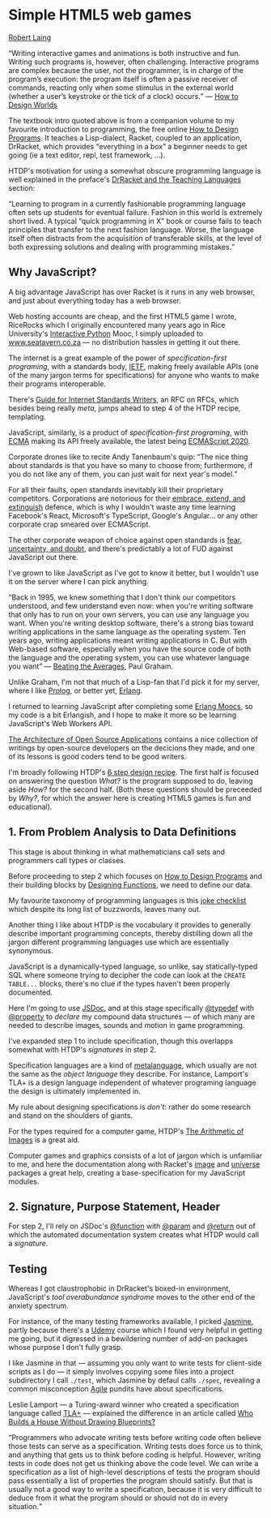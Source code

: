 <h1>Simple HTML5 web games</h1>

<p><a href="https://twitter.com/RobertLaing6">Robert Laing</a></p>

<q>Writing interactive games and animations is both instructive and fun. Writing such programs is, however,
often challenging. Interactive programs are complex because the user, not the programmer, is in charge of
the program’s execution: the program itself is often a passive receiver of commands, reacting only when some 
stimulus in the external world (whether a user’s keystroke or the tick of a clock) occurs.</q> &mdash;
<a href="https://world.cs.brown.edu/1/htdw-v1.pdf">How to Design Worlds</a>

The textbook intro quoted above is from a companion volume to my favourite introduction to programming, the free online 
<a href="https://htdp.org">How to Design Programs</a>. It teaches a Lisp-dialect, Racket, coupled to an application,
DrRacket, which provides <q>everything in a box</q> a beginner needs to get going (ie a text editor, repl, 
test framework, ...).

HTDP's motivation for using a somewhat obscure programming language is well explained in the preface's
<a href="https://htdp.org/2020-5-6/Book/part_preface.html#%28part._drtl%29">DrRacket and the Teaching Languages</a>
section:

<q>Learning to program in a currently fashionable programming language often sets up students for eventual failure. 
Fashion in this world is extremely short lived. A typical “quick programming in X” book or course fails to teach principles 
that transfer to the next fashion language. Worse, the language itself often distracts from the acquisition of 
transferable skills, at the level of both expressing solutions and dealing with programming mistakes.</q>

<h2>Why JavaScript?</h2>

A big advantage JavaScript has over Racket is it runs in any web browser, and just about everything today has a web
browser.

Web hosting accounts are cheap, and the first HTML5 game I wrote, RiceRocks which I originally 
encountered many years ago in Rice University's 
<a href="https://www.coursera.org/learn/interactive-python-1">Interactive Python</a> Mooc, I simply
uploaded to <a href="http://www.seatavern.co.za/">www.seatavern.co.za</a> &mdash; no distribution hassles in
getting it out there.

The internet is a great example of the power of <em>specification-first programing</em>, with a standards body,
<a href="https://tools.ietf.org/">IETF</a>, making freely available APIs (one of the many jargon terms for
specifications) for anyone who wants to make their programs interoperable.

There's <a href="https://tools.ietf.org/html/rfc2360">Guide for Internet Standards Writers</a>, an RFC on RFCs,
which besides being really <em>meta</em>, jumps ahead to step 4 of the HTDP recipe, templating.

JavaScript, similarly, is a product of <em>specification-first programing</em>, with
<a href="https://www.ecma-international.org/">ECMA</a> making its API freely available, the latest being
<a href="https://www.ecma-international.org/ecma-262/11.0/index.html">ECMAScript 2020</a>.

Corporate drones like to recite Andy Tanenbaum's quip: <q>The nice thing about standards is that you have so 
many to choose from; furthermore, if you do not like any of them, you can just wait for next year's model.</q>

For all their faults, open standards inevitably kill their proprietary competitors. Corporations are notorious
for their <a href="https://en.wikipedia.org/wiki/Embrace,_extend,_and_extinguish">embrace, extend, and extinguish</a>
defence, which is why I wouldn't waste any time learning Facebook's React, Microsoft's TypeScript, Google's Angular...
or any other corporate crap smeared over ECMAScript.

The other corporate weapon of choice against open standards is
<a href="https://en.wikipedia.org/wiki/Fear,_uncertainty,_and_doubt">fear, uncertainty, and doubt</a>,
and there's predictably a lot of FUD against JavaScript out there.

I've grown to like JavaScript as I've got to know it better, but I wouldn't use it on the server where I can pick anything.

<q>Back in 1995, we knew something that I don't think our competitors understood, and few understand even now: when you're writing software that only has to run on your own servers, you can use any language you want. When you're writing desktop software, there's a strong bias toward writing applications in the same language as the operating system.  Ten years ago, writing applications meant writing applications in C. But with Web-based software, especially when you have the source code of both the language and the operating system, you can use whatever language you want</q> &mdash; <a href="http://www.paulgraham.com/avg.html">Beating the Averages</a>, Paul Graham.

Unlike Graham, I'm not that much of a Lisp-fan that I'd pick it for my server, where I like 
<a href="https://github.com/roblaing/swipl-webapp-howto">Prolog</a>, or better yet, 
<a href="https://github.com/roblaing/erlang-webapp-howto">Erlang</a>.

I returned to learning JavaScript after completing some <a href="https://github.com/roblaing/erlang_mooc">
Erlang Moocs</a>, so my code is a bit Erlangish, and I hope to make it more so be learning JavaScript's
Web Workers API.

<a href="http://aosabook.org/en/index.html">The Architecture of Open Source Applications</a> contains a nice
collection of writings by open-source developers on the decicions they made, and one of its lessons is good
coders tend to be good writers.

I'm broadly following HTDP's <a href="https://htdp.org/2020-5-6/Book/part_preface.html#%28part._sec~3asystematic-design%29">
6 step design recipe</a>. The first half is focused on answering the question <em>What?</em> is the program supposed
to do, leaving aside <em>How?</em> for the second half. (Both these questions should be preceeded by <em>Why?</em>,
for which the answer here is creating HTML5 games is fun and educational).

<h2>1. From Problem Analysis to Data Definitions</h2>

This stage is about thinking in what mathematicians call sets and programmers call types or classes.

Before proceeding to step 2 which focuses on
<a href="https://htdp.org/2020-5-6/Book/part_one.html#%28part._ch~3ahtdp%29">How to Design Programs</a> and their building
blocks by <a href="https://htdp.org/2020-5-6/Book/part_one.html#%28part._sec~3adesign-func%29">Designing Functions</a>,
we need to define our data. 

My favourite taxonomy of programming languages is this 
<a href="https://www.famicol.in/language_checklist.html">joke checklist</a> which despite its long list of
buzzwords, leaves many out.

Another thing I like about HTDP is the vocabulary it provides to generally describe important programming concepts, 
thereby distilling down all the jargon different programming languages use which are essentially synonymous.

JavaScript is a dynamically-typed language, so unlike, say statically-typed SQL where someone trying to decipher the
code can look at the <code>CREATE TABLE...</code> blocks, there's no clue if the types haven't been properly
documented.

Here I'm going to use <a href="https://jsdoc.app/">JSDoc</a>, and at this stage
specifically <a href="https://jsdoc.app/tags-typedef.html">@typedef</a> with 
<a href="https://jsdoc.app/tags-property.html">@property</a> to <em>declare</em> my compound data structures 
&mdash; of which many are needed to describe images, sounds and motion in game programming.

I've expanded step 1 to include specification, though this overlapps somewhat with HTDP's <em>signatures</em> in step 2.

Specification languages are a kind of <a href="https://en.wikipedia.org/wiki/Metalanguage">metalanguage</a>,
which usually are not the same as the <em>object language</em> they describe. For instance, Lamport's TLA+ is a
design language independent of whatever programing language the design is ultimately implemented in.

My rule about designing specifications is <em>don't</em>: rather do some research and stand on the shoulders of giants.

For the types required for a computer game,
HTDP's <a href="https://htdp.org/2020-5-6/Book/part_one.html#%28part._sec~3aarith-images%29">
The Arithmetic of Images</a> is a great aid.

Computer games and graphics consists of a lot of jargon which is unfamiliar to me, and here the documentation
along with Racket's <a href="https://docs.racket-lang.org/teachpack/2htdpimage.html">image</a> and
<a href="https://docs.racket-lang.org/teachpack/2htdpuniverse.html#%28part._world-example%29">
universe</a> packages a great help, creating a base-specification for my JavaScript modules.



<h2>2. Signature, Purpose Statement, Header</h2>


For step 2, I'll rely on JSDoc's <a href="https://jsdoc.app/tags-function.html">@function</a> with
<a href="https://jsdoc.app/tags-param.html">@param</a> and 
<a href="https://jsdoc.app/tags-returns.html">@return</a> out of which the automated documentation system creates
what HTDP would call a <em>signature</em>.


<h2>Testing</h2>

Whereas I got claustrophobic in DrRacket's boxed-in environment, JavaScript's <em>tool overabundance syndrome</em>
moves to the other end of the anxiety spectrum.
 
For instance, of the many testing frameworks available, I picked <a href="https://jasmine.github.io/">Jasmine</a>,
partly because there's a
<a href="https://www.udemy.com/course/unit-testing-your-javascript-with-jasmine/">Udemy</a> course which I found very
helpful in getting me going, but it digressed in a bewildering number of add-on packages whose purpose I don't fully grasp.

I like Jasmine in that &mdash; assuming you only want to write tests for client-side scripts as I do &mdash; it simply involves
copying some files into a project subdirectory I call <code>./test</code>, which Jasmine by defaul calls <code>./spec</code>,
revealing a common misconception <a href="https://www.agilealliance.org/agile101/">Agile</a> pundits have about
specifications.

Leslie Lamport &mdash; a Turing-award winner who created a specification language called
<a href="https://lamport.azurewebsites.net/tla/tla.html">TLA+</a> &mdash; explained the difference in an article called
<a href="https://cacm.acm.org/magazines/2015/4/184705-who-builds-a-house-without-drawing-blueprints/fulltext">
Who Builds a House Without Drawing Blueprints?</a>

<q>Programmers who advocate writing tests before writing code often believe those tests can serve as a specification. 
Writing tests does force us to think, and anything that gets us to think before coding is helpful. However, writing 
tests in code does not get us thinking above the code level. We can write a specification as a list of high-level 
descriptions of tests the program should pass essentially a list of properties the program should satisfy. 
But that is usually not a good way to write a specification, because it is very difficult to deduce from it what 
the program should or should not do in every situation.</q>

